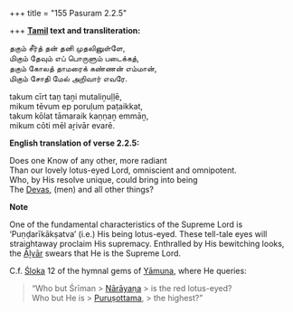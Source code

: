 +++
title = "155 Pasuram 2.2.5"

+++
**[Tamil](/definition/tamil#history "show Tamil definitions") text and transliteration:**

தகும் சீர்த் தன் தனி முதலினுள்ளே,  
மிகும் தேவும் எப் பொருளும் படைக்கத்,  
தகும் கோலத் தாமரைக் கண்ணன் எம்மான்,  
மிகும் சோதி மேல் அறிவார் எவரே.

takum cīrt taṉ taṉi mutaliṉuḷḷē,  
mikum tēvum ep poruḷum paṭaikkat,  
takum kōlat tāmaraik kaṇṇaṉ emmāṉ,  
mikum cōti mēl aṟivār evarē.

**English translation of verse 2.2.5:**

Does one Know of any other, more radiant  
Than our lovely lotus-eyed Lord, omniscient and omnipotent.  
Who, by His resolve unique, could bring into being  
The [Devas](/definition/deva#vaishnavism "show Devas definitions"), (men) and all other things?

**Note**

One of the fundamental characteristics of the Supreme Lord is ‘Puṇḍarīkākṣatva’ (i.e.) His being lotus-eyed. These tell-tale eyes will straightaway proclaim His supremacy. Enthralled by His bewitching looks, the [Āḻvār](/definition/aḻvar#vaishnavism "show Āḻvār definitions") swears that He is the Supreme Lord.

C.f. [Śloka](/definition/sloka#vaishnavism "show Śloka definitions") 12 of the hymnal gems of [Yāmuna](/definition/yamuna#vaishnavism "show Yāmuna definitions"), where He queries:

> “Who but Śrīman > [Nārāyaṇa](/definition/narayana#vaishnavism "show Nārāyaṇa definitions") > is the red lotus-eyed?  
> Who but He is > [Puruṣottama](/definition/purushottama#vaishnavism "show Puruṣottama definitions"), > the highest?”


